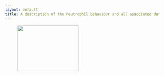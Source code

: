 ```yaml
---
layout: default
title: A description of the neutrophil behaviour and all associated data.
---
```

<figure>
    <img  src="https://data.nutritionallungimmunity.org/api/v1/file/5dfbccd9c1b2cfe0661e561a/download?contentDisposition=inline" width="200" height="150"/>
</figure>
